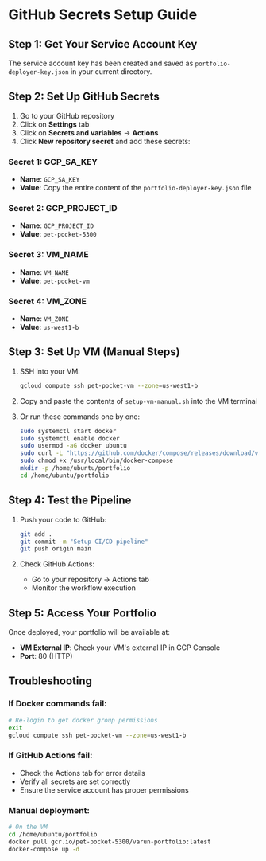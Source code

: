 # GitHub Secrets Setup Guide

## Step 1: Get Your Service Account Key

The service account key has been created and saved as `portfolio-deployer-key.json` in your current directory.

## Step 2: Set Up GitHub Secrets

1. Go to your GitHub repository
2. Click on **Settings** tab
3. Click on **Secrets and variables** → **Actions**
4. Click **New repository secret** and add these secrets:

### Secret 1: GCP_SA_KEY
- **Name**: `GCP_SA_KEY`
- **Value**: Copy the entire content of the `portfolio-deployer-key.json` file

### Secret 2: GCP_PROJECT_ID
- **Name**: `GCP_PROJECT_ID`
- **Value**: `pet-pocket-5300`

### Secret 3: VM_NAME
- **Name**: `VM_NAME`
- **Value**: `pet-pocket-vm`

### Secret 4: VM_ZONE
- **Name**: `VM_ZONE`
- **Value**: `us-west1-b`

## Step 3: Set Up VM (Manual Steps)

1. SSH into your VM:
   ```bash
   gcloud compute ssh pet-pocket-vm --zone=us-west1-b
   ```

2. Copy and paste the contents of `setup-vm-manual.sh` into the VM terminal

3. Or run these commands one by one:
   ```bash
   sudo systemctl start docker
   sudo systemctl enable docker
   sudo usermod -aG docker ubuntu
   sudo curl -L "https://github.com/docker/compose/releases/download/v2.20.0/docker-compose-$(uname -s)-$(uname -m)" -o /usr/local/bin/docker-compose
   sudo chmod +x /usr/local/bin/docker-compose
   mkdir -p /home/ubuntu/portfolio
   cd /home/ubuntu/portfolio
   ```

## Step 4: Test the Pipeline

1. Push your code to GitHub:
   ```bash
   git add .
   git commit -m "Setup CI/CD pipeline"
   git push origin main
   ```

2. Check GitHub Actions:
   - Go to your repository → Actions tab
   - Monitor the workflow execution

## Step 5: Access Your Portfolio

Once deployed, your portfolio will be available at:
- **VM External IP**: Check your VM's external IP in GCP Console
- **Port**: 80 (HTTP)

## Troubleshooting

### If Docker commands fail:
```bash
# Re-login to get docker group permissions
exit
gcloud compute ssh pet-pocket-vm --zone=us-west1-b
```

### If GitHub Actions fail:
- Check the Actions tab for error details
- Verify all secrets are set correctly
- Ensure the service account has proper permissions

### Manual deployment:
```bash
# On the VM
cd /home/ubuntu/portfolio
docker pull gcr.io/pet-pocket-5300/varun-portfolio:latest
docker-compose up -d
``` 